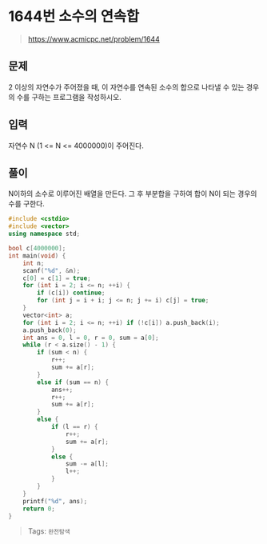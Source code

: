 # 1644번 소수의 연속합
>https://www.acmicpc.net/problem/1644

## 문제
2 이상의 자연수가 주어졌을 때, 이 자연수를 연속된 소수의 합으로 나타낼 수 있는 경우의 수를 구하는 프로그램을 작성하시오.

## 입력
자연수 N (1 <= N <= 4000000)이 주어진다.

## 풀이
N이하의 소수로 이루어진 배열을 만든다. 그 후 부분합을 구하여 합이 N이 되는 경우의 수를 구한다.

```cpp
#include <cstdio>
#include <vector>
using namespace std;

bool c[4000000];
int main(void) {
    int n;
    scanf("%d", &n);
    c[0] = c[1] = true;
    for (int i = 2; i <= n; ++i) {
        if (c[i]) continue;
        for (int j = i + i; j <= n; j += i) c[j] = true;
    }
    vector<int> a;
    for (int i = 2; i <= n; ++i) if (!c[i]) a.push_back(i);
    a.push_back(0);
    int ans = 0, l = 0, r = 0, sum = a[0];
    while (r < a.size() - 1) {
        if (sum < n) {
            r++;
            sum += a[r];
        }
        else if (sum == n) {
            ans++;
            r++;
            sum += a[r];
        }
        else {
            if (l == r) {
                r++;
                sum += a[r];
            }
            else {
                sum -= a[l];
                l++;
            }
        }
    }
    printf("%d", ans);
    return 0;
}
```

>Tags: `완전탐색`